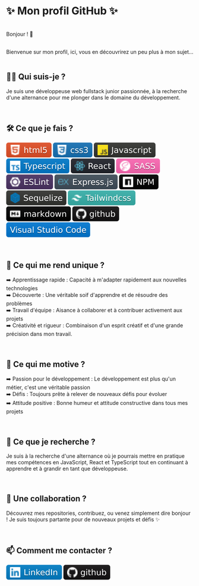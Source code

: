 # ✨ Mon profil GitHub ✨

<br>
Bonjour ! 👋   

<br>
<br>

Bienvenue sur mon profil, ici, vous en découvrirez un peu plus à mon sujet...
<br>
<br>

## 👩‍💻 Qui suis-je ?

Je suis une développeuse web fullstack junior passionnée, à la recherche d'une alternance pour me plonger dans le domaine du développement.

<br>

## 🛠️ Ce que je fais ? 
   
![HTML](ressources/logo_html.svg) ![CSS](ressources/logo_css.svg) ![JS](ressources/logo_javascript.svg) ![TS](ressources/logo-typescript.svg) ![React](ressources/logo_react.svg) ![SASS](ressources/logo_saass.svg) ![eslint](ressources/logo_eslint.svg) ![express](ressources/logo_express.svg) ![NPM](ressources/logo_npm.svg) ![sequelize](ressources/logo_sequelize.svg) ![tailwind](ressources/logo_tailwind.svg) ![makdown](ressources/logo_markdown.svg) ![github](ressources/logo_github.svg) ![VSCode](ressources/logo_visualstudio.svg)

<br>

## 🌟 Ce qui me rend unique ?

➡️ Apprentissage rapide : Capacité à m'adapter rapidement aux nouvelles technologies   
➡️ Découverte : Une véritable soif d'apprendre et de résoudre des problèmes   
➡️ Travail d'équipe : Aisance à collaborer et à contribuer activement aux projets   
➡️ Créativité et rigueur : Combinaison d'un esprit créatif et d'une grande précision dans mon travail.

<br>

## 🚀 Ce qui me motive ?

➡️ Passion pour le développement : Le développement est plus qu'un métier, c'est une véritable passion   
➡️ Défis : Toujours prête à relever de nouveaux défis pour évoluer   
➡️ Attitude positive : Bonne humeur et attitude constructive dans tous mes projets

<br>

## 🔭 Ce que je recherche ?

Je suis à la recherche d'une alternance où je pourrais mettre en pratique mes compétences en JavaScript, React et TypeScript tout en continuant à apprendre et à grandir en tant que développeuse.

<br>

## 🤝 Une collaboration ?

Découvrez mes repositories, contribuez, ou venez simplement dire bonjour ! Je suis toujours partante pour de nouveaux projets et défis ✨

<br>

## 📫 Comment me contacter ?

[![linkedin](ressources/logo_linkedin.svg)](https://www.linkedin.com/in/gabrielle-pagnard-223b4a23/) 
[![github](ressources/logo_github.svg)](https://github.com/GabriellePagnard)